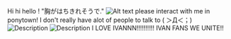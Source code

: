 Hi hi hello ! "胸がはちきれそうで."
![Alt text](https://media.discordapp.net/attachments/1390312570275102733/1390312608594264204/IMG-20250703-WA0014.jpg?ex=6867cd04&is=68667b84&hm=ba5c14135d8da110dfe86eb47ffe5b59c58a8f8ffa55f975bac9545a46525e1a&)
please interact with me in ponytown! I don't really have alot of people to talk to ( ＞Д＜；)
![Description](https://c.tenor.com/QrU-Kos6UMMAAAAC/tenor.gif) ![Description](https://media.tenor.com/NVhvN7vO3HEAAAAi/baby-ivan-baby-ivan-alnst.gif)
I LOVE IVANNN!!!!!!!!!! IVAN FANS WE UNITE!!
